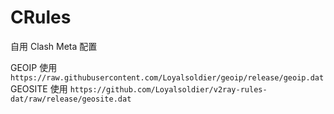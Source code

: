 # CRules
自用 Clash Meta 配置

GEOIP 使用 `https://raw.githubusercontent.com/Loyalsoldier/geoip/release/geoip.dat`  
GEOSITE 使用 `https://github.com/Loyalsoldier/v2ray-rules-dat/raw/release/geosite.dat`